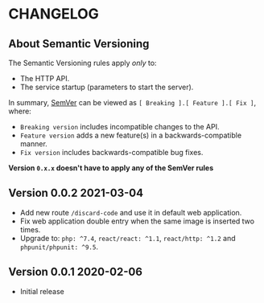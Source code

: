 # CHANGELOG

## About Semantic Versioning

The Semantic Versioning rules apply *only* to:

- The HTTP API.
- The service startup (parameters to start the server).

In summary, [SemVer](https://semver.org/) can be viewed as `[ Breaking ].[ Feature ].[ Fix ]`, where:

- `Breaking version` includes incompatible changes to the API.
- `Feature version` adds a new feature(s) in a backwards-compatible manner.
- `Fix version` includes backwards-compatible bug fixes.

**Version `0.x.x` doesn't have to apply any of the SemVer rules**

## Version 0.0.2 2021-03-04

- Add new route `/discard-code` and use it in default web application.
- Fix web application double entry when the same image is inserted two times.
- Upgrade to: `php: ^7.4`, `react/react: ^1.1`, `react/http: ^1.2` and `phpunit/phpunit: ^9.5`.

## Version 0.0.1 2020-02-06

- Initial release

